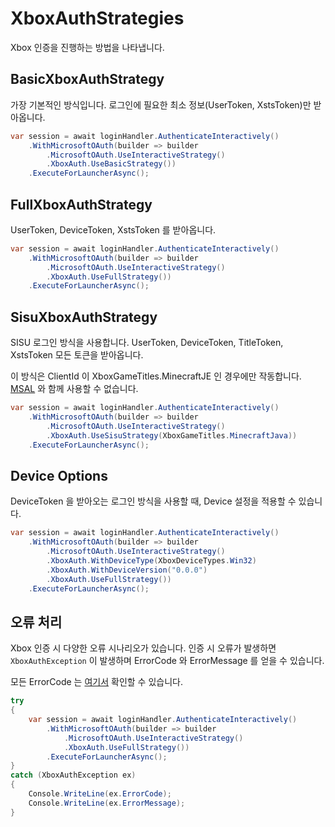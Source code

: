 # XboxAuthStrategies

Xbox 인증을 진행하는 방법을 나타냅니다.

## BasicXboxAuthStrategy

가장 기본적인 방식입니다. 로그인에 필요한 최소 정보(UserToken, XstsToken)만 받아옵니다.

```csharp
var session = await loginHandler.AuthenticateInteractively()
    .WithMicrosoftOAuth(builder => builder
        .MicrosoftOAuth.UseInteractiveStrategy()
        .XboxAuth.UseBasicStrategy())
    .ExecuteForLauncherAsync();
```

## FullXboxAuthStrategy

UserToken, DeviceToken, XstsToken 를 받아옵니다. 

```csharp
var session = await loginHandler.AuthenticateInteractively()
    .WithMicrosoftOAuth(builder => builder
        .MicrosoftOAuth.UseInteractiveStrategy()
        .XboxAuth.UseFullStrategy())
    .ExecuteForLauncherAsync();
```

## SisuXboxAuthStrategy

SISU 로그인 방식을 사용합니다. UserToken, DeviceToken, TitleToken, XstsToken 모든 토큰을 받아옵니다. 

이 방식은 ClientId 이 XboxGameTitles.MinecraftJE 인 경우에만 작동합니다. [MSAL](../XboxAuthNet.Game.Msal/Home.md) 와 함께 사용할 수 없습니다. 

```csharp
var session = await loginHandler.AuthenticateInteractively()
    .WithMicrosoftOAuth(builder => builder
        .MicrosoftOAuth.UseInteractiveStrategy()
        .XboxAuth.UseSisuStrategy(XboxGameTitles.MinecraftJava))
    .ExecuteForLauncherAsync();
```

## Device Options

DeviceToken 을 받아오는 로그인 방식을 사용할 때, Device 설정을 적용할 수 있습니다. 

```csharp
var session = await loginHandler.AuthenticateInteractively()
    .WithMicrosoftOAuth(builder => builder
        .MicrosoftOAuth.UseInteractiveStrategy()
        .XboxAuth.WithDeviceType(XboxDeviceTypes.Win32)
        .XboxAuth.WithDeviceVersion("0.0.0")
        .XboxAuth.UseFullStrategy())
    .ExecuteForLauncherAsync();
```

## 오류 처리

Xbox 인증 시 다양한 오류 시나리오가 있습니다. 인증 시 오류가 발생하면 `XboxAuthException` 이 발생하며 ErrorCode 와 ErrorMessage 를 얻을 수 있습니다.

모든 ErrorCode 는 [여기서](./XboxAuthErrors.md) 확인할 수 있습니다. 

```csharp
try
{
    var session = await loginHandler.AuthenticateInteractively()
        .WithMicrosoftOAuth(builder => builder
            .MicrosoftOAuth.UseInteractiveStrategy()
            .XboxAuth.UseFullStrategy())
        .ExecuteForLauncherAsync();
}
catch (XboxAuthException ex)
{
    Console.WriteLine(ex.ErrorCode);
    Console.WriteLine(ex.ErrorMessage);
}
```

